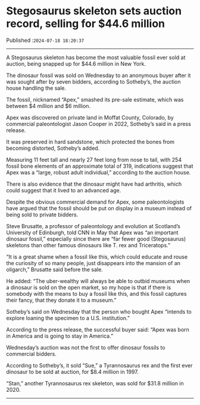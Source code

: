 # Stegosaurus skeleton sets auction record, selling for $44.6 million

Published :`2024-07-18 18:20:37`

---

A Stegosaurus skeleton has become the most valuable fossil ever sold at auction, being snapped up for $44.6 million in New York.

The dinosaur fossil was sold on Wednesday to an anonymous buyer after it was sought after by seven bidders, according to Sotheby’s, the auction house handling the sale.

The fossil, nicknamed “Apex,” smashed its pre-sale estimate, which was between $4 million and $6 million.

Apex was discovered on private land in Moffat County, Colorado, by commercial paleontologist Jason Cooper in 2022, Sotheby’s said in a press release.

It was preserved in hard sandstone, which protected the bones from becoming distorted, Sotheby’s added.

Measuring 11 feet tall and nearly 27 feet long from nose to tail, with 254 fossil bone elements of an approximate total of 319, indications suggest that Apex was a “large, robust adult individual,” according to the auction house.

There is also evidence that the dinosaur might have had arthritis, which could suggest that it lived to an advanced age.

Despite the obvious commercial demand for Apex, some paleontologists have argued that the fossil should be put on display in a museum instead of being sold to private bidders.

Steve Brusatte, a professor of paleontology and evolution at Scotland’s University of Edinburgh, told CNN in May that Apex was “an important dinosaur fossil,” especially since there are “far fewer good (Stegosaurus) skeletons than other famous dinosaurs like T. rex and Triceratops.”

“It is a great shame when a fossil like this, which could educate and rouse the curiosity of so many people, just disappears into the mansion of an oligarch,” Brusatte said before the sale.

He added: “The uber-wealthy will always be able to outbid museums when a dinosaur is sold on the open market, so my hope is that if there is somebody with the means to buy a fossil like this, and this fossil captures their fancy, that they donate it to a museum.”

Sotheby’s said on Wednesday that the person who bought Apex “intends to explore loaning the specimen to a U.S. institution.”

According to the press release, the successful buyer said: “Apex was born in America and is going to stay in America.”

Wednesday’s auction was not the first to offer dinosaur fossils to commercial bidders.

According to Sotheby’s, it sold “Sue,” a Tyrannosaurus rex and the first ever dinosaur to be sold at auction, for $8.4 million in 1997.

“Stan,” another Tyrannosaurus rex skeleton, was sold for $31.8 million in 2020.

---

